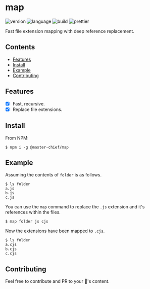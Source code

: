 # map

![version](https://img.shields.io/github/package-json/v/117/map?color=196DFF&style=flat-square)
![language](https://img.shields.io/github/languages/code-size/117/map?color=F1A42E&style=flat-square)
![build](https://img.shields.io/github/workflow/status/117/map/test?style=flat-square)
![prettier](https://img.shields.io/static/v1?label=code%20style&message=prettier&color=ff51bc&style=flat-square)

Fast file extension mapping with deep reference replacement.

## Contents

- [Features](#features)
- [Install](#install)
- [Example](#example)
- [Contributing](#contributing)

## Features

- [x] Fast, recursive.
- [x] Replace file extensions.

## Install

From NPM:

```terminal
$ npm i -g @master-chief/map
```

## Example

Assuming the contents of `folder` is as follows.

```terminal
$ ls folder
a.js
b.js
c.js
```

You can use the `map` command to replace the `.js` extension and it's references
within the files.

```terminal
$ map folder js cjs
```

Now the extensions have been mapped to `.cjs`.

```terminal
$ ls folder
a.cjs
b.cjs
c.cjs
```

## Contributing

Feel free to contribute and PR to your 💖's content.
